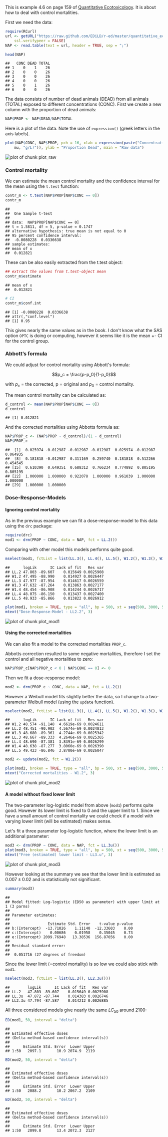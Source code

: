 This is example 4.6 on page 159 of [Quantitative Ecotoxicology](http://www.crcpress.com/product/isbn/9781439835647). It is about how to deal with control mortalities.


First we need the data:

```r
require(RCurl)
url <- getURL("https://raw.github.com/EDiLD/r-ed/master/quantitative_ecotoxicology/data/p160.csv", 
    ssl.verifypeer = FALSE)
NAP <- read.table(text = url, header = TRUE, sep = ";")

```


```r
head(NAP)

```

```
##   CONC DEAD TOTAL
## 1    0    1    26
## 2    0    0    26
## 3    0    0    26
## 4    0    0    26
## 5    0    1    26
## 6    0    0    26
```


The data consists of number of dead animals (DEAD) from all animals (TOTAL) exposed to different concentrations (CONC).
First we create a new column with the proportion of dead animals:


```r
NAP$PROP <- NAP$DEAD/NAP$TOTAL

```


Here is a plot of the data. Note the use of `expression()` (greek letters in the axis labels).

```r
plot(NAP$CONC, NAP$PROP, pch = 16, xlab = expression(paste("Concentration (", 
    mu, "g/L)")), ylab = "Proportion Dead", main = "Raw data")

```

![plot of chunk plot_raw](/figure/2013-03-11-quant-ecotox-14-plot_raw.png) 



### Control mortality

We can estimate the mean control mortality and the confidence interval for the mean using the `t.test` function:

```r
contr_m <- t.test(NAP$PROP[NAP$CONC == 0])
contr_m

```

```
## 
## 	One Sample t-test
## 
## data:  NAP$PROP[NAP$CONC == 0] 
## t = 1.5811, df = 5, p-value = 0.1747
## alternative hypothesis: true mean is not equal to 0 
## 95 percent confidence interval:
##  -0.0080228  0.0336638 
## sample estimates:
## mean of x 
##  0.012821
```


These can be also easily extracted from the t.test object:


```r
## extract the values from t.test-object mean
contr_m$estimate

```

```
## mean of x 
##  0.012821
```

```r
# CI
contr_m$conf.int

```

```
## [1] -0.0080228  0.0336638
## attr(,"conf.level")
## [1] 0.95
```


This gives nearly the same values as in the book. I don't know what the SAS option `OPTC` is doing or computing, however it seems like it is the mean +- CI for the control group.


### Abbott’s formula

We could adjust for control mortality using Abbott's formula:

$$p_c = \frac{p-p_0}{1-p_0}$$

with $p_c$ = the corrected, p = original and $p_0$ = control mortality.

The mean control mortality can be calculated as:

```r
d_control <- mean(NAP$PROP[NAP$CONC == 0])
d_control

```

```
## [1] 0.012821
```


And the corrected mortalities using Abbotts formula as:

```r
NAP$PROP_c <- (NAP$PROP - d_control)/(1 - d_control)
NAP$PROP_c

```

```
##  [1]  0.025974 -0.012987 -0.012987 -0.012987  0.025974 -0.012987  0.064935
##  [8]  0.181818 -0.012987  0.311169  0.259740  0.181818  0.512266  0.454545
## [15]  0.610390  0.649351  0.688312  0.766234  0.774892  0.805195  0.805195
## [22]  1.000000  1.000000  0.922078  1.000000  0.961039  1.000000  1.000000
## [29]  1.000000  1.000000
```



### Dose-Response-Models
#### Ignoring control mortality

As in the previous example we can fit a dose-response-model to this data using the `drc` package:

```r
require(drc)
mod1 <- drm(PROP ~ CONC, data = NAP, fct = LL.2())

```


Comparing with other model this models performs quite good.

```r
mselect(mod1, fctList = list(LL.3(), LL.4(), LL.5(), W1.2(), W1.3(), W1.4()))

```

```
##      logLik      IC Lack of fit   Res var
## LL.2 47.803 -89.607    0.015649 0.0025908
## W1.2 47.495 -88.990    0.014927 0.0026447
## LL.3 47.977 -87.954    0.014617 0.0026559
## W1.3 47.632 -87.264    0.013863 0.0027177
## W1.4 48.454 -86.908    0.014244 0.0026717
## LL.4 48.075 -86.150    0.013437 0.0027400
## LL.5 48.933 -85.866    0.013822 0.0026912
```


```r
plot(mod1, broken = TRUE, type = "all", bp = 500, xt = seq(500, 3000, 500))
mtext("Dose-Response-Model - LL2.2", 3)

```

![plot of chunk plot_mod1](/figure/2013-03-11-quant-ecotox-14-plot_mod1.png) 



#### Using the corrected mortalities

We can also fit a model to the corrected mortalities `PROP_c`.

Abbotts correction resulted to some negative mortalities, therefore I set the control and all negative mortalities to zero:


```r
NAP$PROP_c[NAP$PROP_c < 0 | NAP$CONC == 0] <- 0

```


Then we fit a dose-response model:

```r
mod2 <- drm(PROP_c ~ CONC, data = NAP, fct = LL.2())

```


However a Weibull model fits slightly better the data, so I change to a two-parameter Weibull model (using the `update` function).


```r
mselect(mod2, fctList = list(LL.3(), LL.4(), LL.5(), W1.2(), W1.3(), W1.4()))

```

```
##      logLik      IC Lack of fit   Res var
## W1.2 48.574 -91.148  4.6619e-69 0.0024611
## LL.2 48.451 -90.902  4.5674e-69 0.0024813
## W1.3 48.680 -89.361  4.2744e-69 0.0025342
## LL.3 48.667 -89.333  4.2646e-69 0.0025365
## LL.4 48.690 -87.381  3.8391e-69 0.0026299
## W1.4 48.638 -87.277  3.8060e-69 0.0026390
## LL.5 49.423 -86.846  3.8700e-69 0.0026047
```

```r
mod2 <- update(mod2, fct = W1.2())

```


```r
plot(mod2, broken = TRUE, type = "all", bp = 500, xt = seq(500, 3000, 500))
mtext("Corrected mortalities - W1.2", 3)

```

![plot of chunk plot_mod2](/figure/2013-03-11-quant-ecotox-14-plot_mod2.png) 



#### A model without fixed lower limit

The two-parameter log-logistic model from above (`mod1`) performs quite good. However its lower limit is fixed to 0 and the upper limit to 1.
Since we have a small amount of control mortality we could check if a model with varying lower limit (will be estimated) makes sense.

Let's fit a three parameter log-logistic function, where the lower limit is an additional parameter:


```r
mod3 <- drm(PROP ~ CONC, data = NAP, fct = LL.3u())
plot(mod3, broken = TRUE, type = "all", bp = 500, xt = seq(500, 3000, 500))
mtext("Free (estimated) lower limit - LL3.u", 3)

```

![plot of chunk plot_mod3](/figure/2013-03-11-quant-ecotox-14-plot_mod3.png) 


However looking at the summary we see that the lower limit is estimated as $0.007 \pm 0.02$ and is statistically not significant.

```r
summary(mod3)

```

```
## 
## Model fitted: Log-logistic (ED50 as parameter) with upper limit at 1 (3 parms)
## 
## Parameter estimates:
## 
##                 Estimate Std. Error    t-value p-value
## b:(Intercept)  -13.71026    1.11140  -12.33603    0.00
## c:(Intercept)    0.00686    0.01958    0.35045    0.73
## e:(Intercept) 2099.76948   13.38536  156.87056    0.00
## 
## Residual standard error:
## 
##  0.051716 (27 degrees of freedom)
```


Since the lower limit (=control mortality) is so low we could also stick with `mod1`.

```r
mselect(mod3, fctList = list(LL.2(), LL2.3u()))

```

```
##        logLik      IC Lack of fit   Res var
## LL.2   47.803 -89.607    0.015649 0.0025908
## LL.3u  47.872 -87.744    0.014383 0.0026746
## LL2.3u 47.794 -87.587    0.014212 0.0026885
```



All three considered models give nearly the same $LC_{50}$ around 2100:

```r
ED(mod1, 50, interval = "delta")

```

```
## 
## Estimated effective doses
## (Delta method-based confidence interval(s))
## 
##      Estimate Std. Error  Lower Upper
## 1:50   2097.1       10.9 2074.9  2119
```

```r
ED(mod2, 50, interval = "delta")

```

```
## 
## Estimated effective doses
## (Delta method-based confidence interval(s))
## 
##      Estimate Std. Error  Lower Upper
## 1:50   2088.2       10.2 2067.2  2109
```

```r
ED(mod3, 50, interval = "delta")

```

```
## 
## Estimated effective doses
## (Delta method-based confidence interval(s))
## 
##      Estimate Std. Error  Lower Upper
## 1:50   2099.8       13.4 2072.3  2127
```


